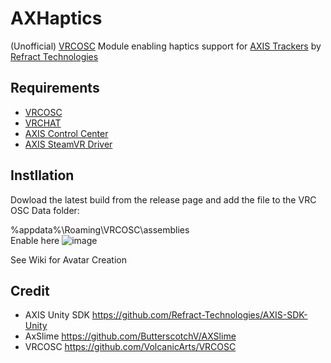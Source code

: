 # AXHaptics
(Unofficial) [VRCOSC](https://github.com/VolcanicArts/VRCOSC)  Module enabling haptics support for [AXIS Trackers](https://axisxr.gg/) by [Refract Technologies](https://refract.gg/) 

## Requirements
- [VRCOSC](https://github.com/VolcanicArts/VRCOSC)  
- [VRCHAT](https://hello.vrchat.com/)  
- [AXIS Control Center](https://downloads.axisxr.gg/cc/beta/default)
- [AXIS SteamVR Driver](https://downloads.axisxr.gg/essential)

## Instllation
Dowload the latest build from the release page and add the file to the VRC OSC Data folder:    

%appdata%\Roaming\VRCOSC\assemblies  
Enable here
![image](https://github.com/TahvoDev/AXHaptics/assets/100007692/2b5767a8-78d5-4413-9cfb-b033c9900f24)


See Wiki for Avatar Creation  

## Credit
  - AXIS Unity SDK <https://github.com/Refract-Technologies/AXIS-SDK-Unity>
  - AxSlime <https://github.com/ButterscotchV/AXSlime>
  - VRCOSC <https://github.com/VolcanicArts/VRCOSC>
